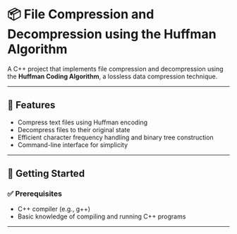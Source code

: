 # 📦 File Compression and Decompression using the Huffman Algorithm

A C++ project that implements file compression and decompression using the **Huffman Coding Algorithm**, a lossless data compression technique.

---

## 🧠 Features

- Compress text files using Huffman encoding
- Decompress files to their original state
- Efficient character frequency handling and binary tree construction
- Command-line interface for simplicity

---

## 🚀 Getting Started

### ✅ Prerequisites

- C++ compiler (e.g., g++)
- Basic knowledge of compiling and running C++ programs

---
